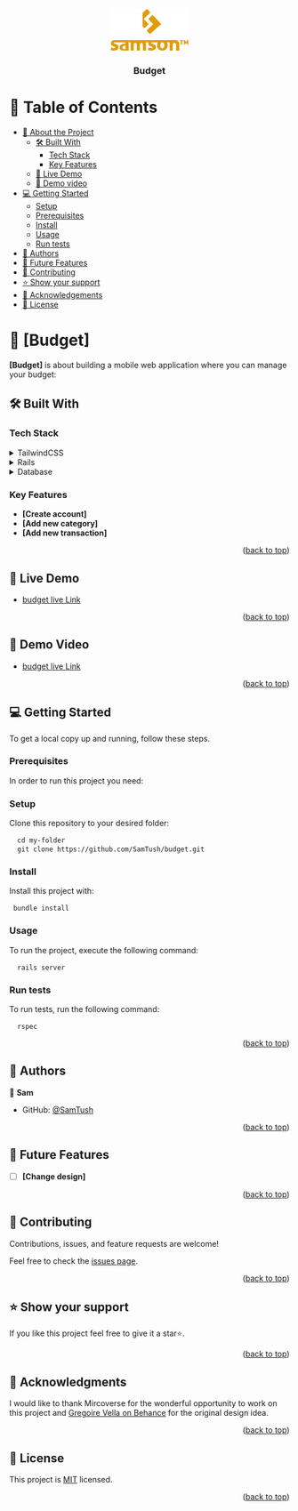 <a name="readme-top"></a>

<div align="center">
  <img src="./app/assets/images/logo-orange.png" alt="logo" width="140"  height="auto" />
  <br/>

  <h3><b>Budget</b></h3>

</div>


# 📗 Table of Contents

- [📖 About the Project](#about-project)
  - [🛠 Built With](#built-with)
    - [Tech Stack](#tech-stack)
    - [Key Features](#key-features)
  - [🚀 Live Demo](#live-demo)
  - [🚀 Demo video](#demo-video)
- [💻 Getting Started](#getting-started)
  - [Setup](#setup)
  - [Prerequisites](#prerequisites)
  - [Install](#install)
  - [Usage](#usage)
  - [Run tests](#run-tests)
- [👥 Authors](#authors)
- [🔭 Future Features](#future-features)
- [🤝 Contributing](#contributing)
- [⭐️ Show your support](#support)
- [🙏 Acknowledgements](#acknowledgements)
- [📝 License](#license)


# 📖 [Budget] <a name="about-project"></a>

**[Budget]** is about building a mobile web application where you can manage your budget:

## 🛠 Built With <a name="built-with"></a>

### Tech Stack <a name="tech-stack"></a>

<details>
  <summary>TailwindCSS</summary>
  <ul>
    <li><a href="https://tailwindcss.com/">TailwindCSS</a></li>
  </ul>
</details>

<details>
  <summary>Rails</summary>
  <ul>
    <li><a href="https://rubyonrails.org">Rails</a></li>
  </ul>
</details>

<details>
<summary>Database</summary>
  <ul>
    <li><a href="https://www.postgresql.org/">PostgreSQL</a></li>
  </ul>
</details>

### Key Features <a name="key-features"></a>

- **[Create account]**
- **[Add new category]**
- **[Add new transaction]**

<p align="right">(<a href="#readme-top">back to top</a>)</p>

## 🚀 Live Demo <a name="live-demo"></a>

- [budget live Link](https://budget-ower.onrender.com)

<p align="right">(<a href="#readme-top">back to top</a>)</p>

## 🎥 Demo Video <a name="demo-video"></a>

- [budget live Link](https://www.loom.com/share/68751e16797c4bdcb624584ebb252b03?sid=211ee6e4-1690-4733-a88b-6449e74c80ab)

<p align="right">(<a href="#readme-top">back to top</a>)</p>

## 💻 Getting Started <a name="getting-started"></a>

To get a local copy up and running, follow these steps.

### Prerequisites

In order to run this project you need:

### Setup

Clone this repository to your desired folder:

```
  cd my-folder
  git clone https://github.com/SamTush/budget.git
```
### Install

Install this project with:

```
 bundle install
```

### Usage

To run the project, execute the following command:


```
  rails server
```

### Run tests

To run tests, run the following command:

```
  rspec
```

<p align="right">(<a href="#readme-top">back to top</a>)</p>

## 👥 Authors <a name="authors"></a>

👤 **Sam**

- GitHub: [@SamTush](https://github.com/SamTush)

<p align="right">(<a href="#readme-top">back to top</a>)</p>

## 🔭 Future Features <a name="future-features"></a>

- [ ] **[Change design]**

<p align="right">(<a href="#readme-top">back to top</a>)</p>

## 🤝 Contributing <a name="contributing"></a>

Contributions, issues, and feature requests are welcome!

Feel free to check the [issues page](https://github.com/SamTush/budget/issues/).

<p align="right">(<a href="#readme-top">back to top</a>)</p>

## ⭐️ Show your support <a name="support"></a>

If you like this project feel free to give it a star⭐️.

<p align="right">(<a href="#readme-top">back to top</a>)</p>

## 🙏 Acknowledgments <a name="acknowledgements"></a>

I would like to thank Mircoverse for the wonderful opportunity to work on this project and  [Gregoire Vella on Behance](https://www.behance.net/gallery/19759151/Snapscan-iOs-design-and-branding?tracking_source=) for the original design idea. 

<p align="right">(<a href="#readme-top">back to top</a>)</p>

<!-- LICENSE -->

## 📝 License <a name="license"></a>

This project is [MIT](./LICENSE) licensed.

<p align="right">(<a href="#readme-top">back to top</a>)</p>

